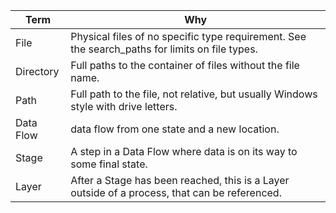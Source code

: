 |Term      |Why                                                                                                           |
|----------|--------------------------------------------------------------------------------------------------------------|
|File      |Physical files of no specific type requirement. See the search_paths for limits on file types.|
|Directory |Full paths to the container of files without the file name.|
|Path      |Full path to the file, not relative, but usually Windows style with drive letters.|
|Data Flow|data flow from one state and a new location.|
|Stage|A step in a Data Flow where data is on its way to some final state.|
|Layer|After a Stage has been reached, this is a Layer outside of a process, that can be referenced.|
